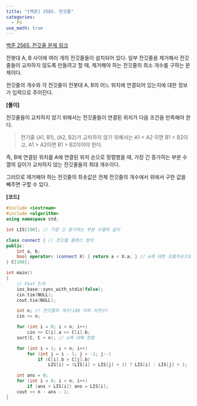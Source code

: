```yaml
---
title: "[백준] 2565. 전깃줄"
categories:
  - PS
use_math: true
---
```


[백준 2565. 전깃줄 문제 링크](https://www.acmicpc.net/problem/2565)

전봇대 A, B 사이에 여러 개의 전깃줄들이 설치되어 있다. 일부 전깃줄을 제거해서 전깃줄들이 교차하지 않도록 만들려고 할 때, 제거해야 하는 전깃줄의 최소 개수를 구하는 문제이다.

전깃줄의 개수와 각 전깃줄이 전봇대 A, B의 어느 위치에 연결되어 있는지에 대한 정보가 입력으로 주어진다.

**[풀이]**

전깃줄들이 교차하지 않기 위해서는 전깃줄들이 연결된 위치가 다음 조건을 만족해야 한다.
> 전기줄 (A1, B1), (A2, B2)가 교차하지 않기 위해서는 A1 < A2 이면 B1 < B2이고, A1 > A2이면 B1 > B2이어야 한다.

즉, B에 연결된 위치를 A에 연결된 위치 순으로 정렬했을 때, 가장 긴 증가하는 부분 수열의 길이가 교차하지 않는 전깃줄들의 최대 개수이다.

그러므로 제거해야 하는 전깃줄의 최솟값은 전체 전깃줄의 개수에서 위에서 구한 값을 빼주면 구할 수 있다.

**[코드]**
```cpp
#include <iostream>
#include <algorithm>
using namespace std;

int LIS[100]; // 가장 긴 증가하는 부분 수열의 길이

class connect { // 전깃줄 클래스 정의
public:
    int a, b;
    bool operator< (connect X) { return a < X.a; } // a에 대한 오름차순으로 정렬되도록 연산자 정의
} C[100];

int main()
{
    // Fast I/O
    ios_base::sync_with_stdio(false);
    cin.tie(NULL);
    cout.tie(NULL);

    int n; // 전깃줄의 개수(100 이하 자연수)
    cin >> n;

    for (int i = 0; i < n; i++)
        cin >> C[i].a >> C[i].b;
    sort(C, C + n); // a에 대해 정렬

    for (int i = 1; i < n; i++)
        for (int j = i - 1; j > -1; j--)
            if (C[i].b > C[j].b)
                LIS[i] = (LIS[i] > LIS[j] + 1) ? LIS[i] : LIS[j] + 1;

    int ans = 0;
    for (int i = 0; i < n; i++)
        if (ans < LIS[i]) ans = LIS[i];
    cout << n - ans - 1;
}
```

